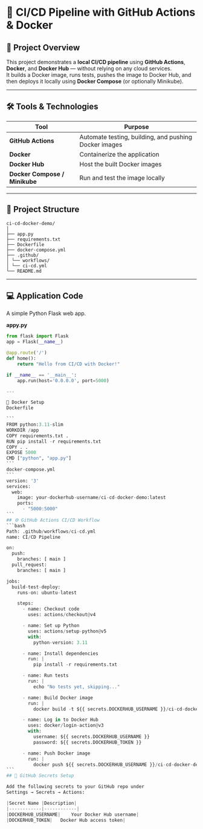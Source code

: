 # 🚀 CI/CD Pipeline with GitHub Actions & Docker

## 🧩 Project Overview
This project demonstrates a **local CI/CD pipeline** using **GitHub Actions**, **Docker**, and **Docker Hub** — without relying on any cloud services.  
It builds a Docker image, runs tests, pushes the image to Docker Hub, and then deploys it locally using **Docker Compose** (or optionally Minikube).

---

## 🛠️ Tools & Technologies

| Tool | Purpose |
|------|----------|
| **GitHub Actions** | Automate testing, building, and pushing Docker images |
| **Docker** | Containerize the application |
| **Docker Hub** | Host the built Docker images |
| **Docker Compose / Minikube** | Run and test the image locally |

---

## 📁 Project Structure
```
ci-cd-docker-demo/
│
├── app.py
├── requirements.txt
├── Dockerfile
├── docker-compose.yml
├── .github/
│ └── workflows/
│ └── ci-cd.yml
└── README.md
```
---

## 💻 Application Code

A simple Python Flask web app.

**appy.py**

``````python
from flask import Flask
app = Flask(__name__)

@app.route('/')
def home():
    return "Hello from CI/CD with Docker!"

if __name__ == '__main__':
    app.run(host='0.0.0.0', port=5000)

---

🐳 Docker Setup
Dockerfile

```
FROM python:3.11-slim
WORKDIR /app
COPY requirements.txt .
RUN pip install -r requirements.txt
COPY . .
EXPOSE 5000
CMD ["python", "app.py"]
```
docker-compose.yml
```
version: '3'
services:
  web:
    image: your-dockerhub-username/ci-cd-docker-demo:latest
    ports:
      - "5000:5000"
```
## ⚙️ GitHub Actions CI/CD Workflow
```bash
Path: .github/workflows/ci-cd.yml
name: CI/CD Pipeline

on:
  push:
    branches: [ main ]
  pull_request:
    branches: [ main ]

jobs:
  build-test-deploy:
    runs-on: ubuntu-latest

    steps:
      - name: Checkout code
        uses: actions/checkout@v4

      - name: Set up Python
        uses: actions/setup-python@v5
        with:
          python-version: 3.11

      - name: Install dependencies
        run: |
          pip install -r requirements.txt

      - name: Run tests
        run: |
          echo "No tests yet, skipping..."

      - name: Build Docker image
        run: |
          docker build -t ${{ secrets.DOCKERHUB_USERNAME }}/ci-cd-docker-demo:latest .

      - name: Log in to Docker Hub
        uses: docker/login-action@v3
        with:
          username: ${{ secrets.DOCKERHUB_USERNAME }}
          password: ${{ secrets.DOCKERHUB_TOKEN }}

      - name: Push Docker image
        run: |
          docker push ${{ secrets.DOCKERHUB_USERNAME }}/ci-cd-docker-demo:latest
```
## 🔐 GitHub Secrets Setup

Add the following secrets to your GitHub repo under
Settings → Secrets → Actions:

|Secret Name |Description|
|------------|------------|
|DOCKERHUB_USERNAME|	Your Docker Hub username|
|DOCKERHUB_TOKEN|	Docker Hub access token|
